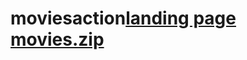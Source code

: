 # moviesaction[landing page movies.zip](https://github.com/salah18886/moviesaction/files/9465174/landing.page.movies.zip)
